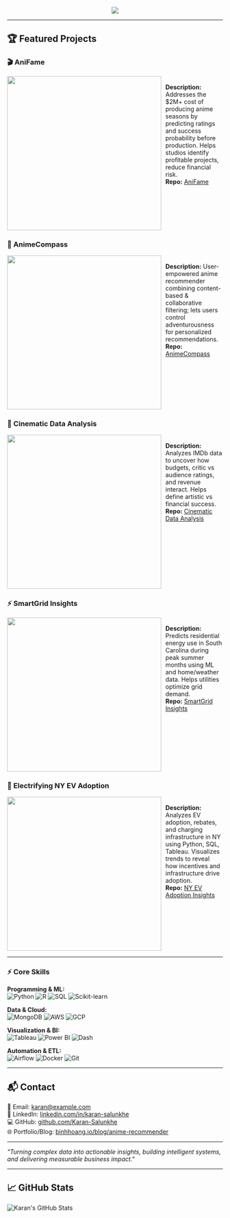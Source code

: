 <p align="center">
  <img src="https://readme-typing-svg.herokuapp.com?font=Fira+Code&weight=600&size=22&duration=2500&pause=500&color=0F8CFF&center=true&vCenter=true&width=800&height=80&lines=Hi+I'm+Karan+Salunkhe!;Data+Analyst+|+Business+Analyst+|+Data+Engineer;Transforming+Data+into+Actionable+Insights;Building+ML+Models+and+Recommendation+Systems" />
</p>

---

## 🏆 Featured Projects
<div align="left">

### 🎬 AniFame 
[<img src="https://user-images.githubusercontent.com/62628676/97792286-b8978b00-1bb2-11eb-8a9d-7df79a578d28.png" width="360" align="left" style="margin-right:10px;">](https://github.com/Karan-Salunkhe/AniFame)  
**Description:** Addresses the $2M+ cost of producing anime seasons by predicting ratings and success probability before production. Helps studios identify profitable projects, reduce financial risk.  
**Repo:** [AniFame](https://github.com/Karan-Salunkhe/AniFame)  
<br clear="all">

### 🧭 AnimeCompass 
[<img src="https://user-images.githubusercontent.com/62628676/93409135-33efe800-f864-11ea-9c10-0396cda3428d.png" width="360" align="left" style="margin-right:10px;">](https://github.com/Karan-Salunkhe/AnimeCompass)  
**Description:** User-empowered anime recommender combining content-based & collaborative filtering; lets users control adventurousness for personalized recommendations.  
**Repo:** [AnimeCompass](https://github.com/Karan-Salunkhe/AnimeCompass)  
<br clear="all">

### 🎥 Cinematic Data Analysis 
[<img src="https://media.giphy.com/media/l41lI4bYmcsPJX9Go/giphy.gif" width="360" align="left" style="margin-right:10px;">](https://github.com/Karan-Salunkhe/Cinematic-Data-Analysis)  
**Description:** Analyzes IMDb data to uncover how budgets, critic vs audience ratings, and revenue interact. Helps define artistic vs financial success.  
**Repo:** [Cinematic Data Analysis](https://github.com/Karan-Salunkhe/Cinematic-Data-Analysis)  
<br clear="all">

### ⚡ SmartGrid Insights 
[<img src="https://media.giphy.com/media/XQgQ5pxOjv4WxkEzD8/giphy.gif" width="360" align="left" style="margin-right:10px;">](https://github.com/Karan-Salunkhe/SmartGrid-Insights-Peak-Energy-Optimization-in-South-Carolina)  
**Description:** Predicts residential energy use in South Carolina during peak summer months using ML and home/weather data. Helps utilities optimize grid demand.  
**Repo:** [SmartGrid Insights](https://github.com/Karan-Salunkhe/SmartGrid-Insights-Peak-Energy-Optimization-in-South-Carolina)  
<br clear="all">

### 🔌 Electrifying NY EV Adoption 
[<img src="https://media.giphy.com/media/3o7TKtnuHOHHUjR38Y/giphy.gif" width="360" align="left" style="margin-right:10px;">](https://github.com/Karan-Salunkhe/Electrifying-New-York-FV-Adoption-Incentive-Insights)  
**Description:** Analyzes EV adoption, rebates, and charging infrastructure in NY using Python, SQL, Tableau. Visualizes trends to reveal how incentives and infrastructure drive adoption.  
**Repo:** [NY EV Adoption Insights](https://github.com/Karan-Salunkhe/Electrifying-New-York-FV-Adoption-Incentive-Insights)  
<br clear="all">

</div>

---

### ⚡ Core Skills

**Programming & ML:**  
![Python](https://img.shields.io/badge/Python-3.8-blue) ![R](https://img.shields.io/badge/R-4.2.3-blue) ![SQL](https://img.shields.io/badge/SQL-PostgreSQL-green) ![Scikit-learn](https://img.shields.io/badge/Scikit--learn-0.23.1-lightgrey)  

**Data & Cloud:**  
![MongoDB](https://img.shields.io/badge/MongoDB-4.4.0-green) ![AWS](https://img.shields.io/badge/AWS-S3-orange) ![GCP](https://img.shields.io/badge/GCP-Compute-blue)  

**Visualization & BI:**  
![Tableau](https://img.shields.io/badge/Tableau-2022-blue) ![Power BI](https://img.shields.io/badge/PowerBI-2021-yellow) ![Dash](https://img.shields.io/badge/Dash-1.21-lightgrey)  

**Automation & ETL:**  
![Airflow](https://img.shields.io/badge/Airflow-2.3-blue) ![Docker](https://img.shields.io/badge/Docker-20.10-blue) ![Git](https://img.shields.io/badge/Git-2.40-red)

---

## 📬 Contact

📧 Email: [karan@example.com](mailto:karan@example.com)  
🔗 LinkedIn: [linkedin.com/in/karan-salunkhe](https://www.linkedin.com/in/karan-salunkhe/)  
💻 GitHub: [github.com/Karan-Salunkhe](https://github.com/Karan-Salunkhe)  
🌐 Portfolio/Blog: [binhhoang.io/blog/anime-recommender](https://binhhoang.io/blog/anime-recommender/)  

---

_"Turning complex data into actionable insights, building intelligent systems, and delivering measurable business impact."_

---

## 📈 GitHub Stats

![Karan's GitHub Stats](https://github-readme-stats.vercel.app/api?username=Karan-Salunkhe&show_icons=true&theme=blue-green)

